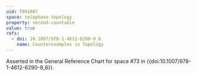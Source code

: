 ```yaml
---
uid: T001087
space: telophase-topology
property: second-countable
value: true
refs:
  - doi: 10.1007/978-1-4612-6290-9_6
    name: Counterexamples in Topology
---
```

Asserted in the General Reference Chart for space #73 in
{{doi:10.1007/978-1-4612-6290-9_6}}.
